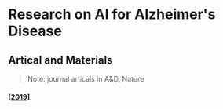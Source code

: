 # Research on AI for Alzheimer's Disease

## Artical and Materials
> Note: journal articals in A&D, Nature
> 
#### [[2019]](htt/ps://github.com/)
